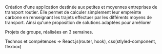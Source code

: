 Création d'une application destinée aux petites et moyennes entreprises de transport routier. 
Elle permet de calculer simplement leur empreinte carbone en renseignant les trajets effectuer par les différents moyens de transport.
Ainsi qu'une proposition de solutions adaptées pour améliorer 

Projets de groupe, réalisées en 3 semaines.

Technos et compétences => React.js(router, hook), css(stlyled-component, flexbox)
